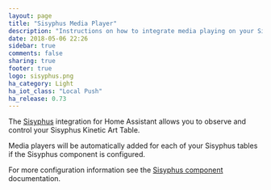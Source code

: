 ```yaml
---
layout: page
title: "Sisyphus Media Player"
description: "Instructions on how to integrate media playing on your Sisyphus Kinetic Art Table into Home Assistant."
date: 2018-05-06 22:26
sidebar: true
comments: false
sharing: true
footer: true
logo: sisyphus.png
ha_category: Light
ha_iot_class: "Local Push"
ha_release: 0.73
---
```


The [Sisyphus](https://sisyphus-industries.com/) integration for Home Assistant allows you to observe and control your Sisyphus Kinetic Art Table.

Media players will be automatically added for each of your Sisyphus tables if the Sisyphus component is configured.

For more configuration information see the [Sisyphus component](/components/sisyphus/) documentation.
